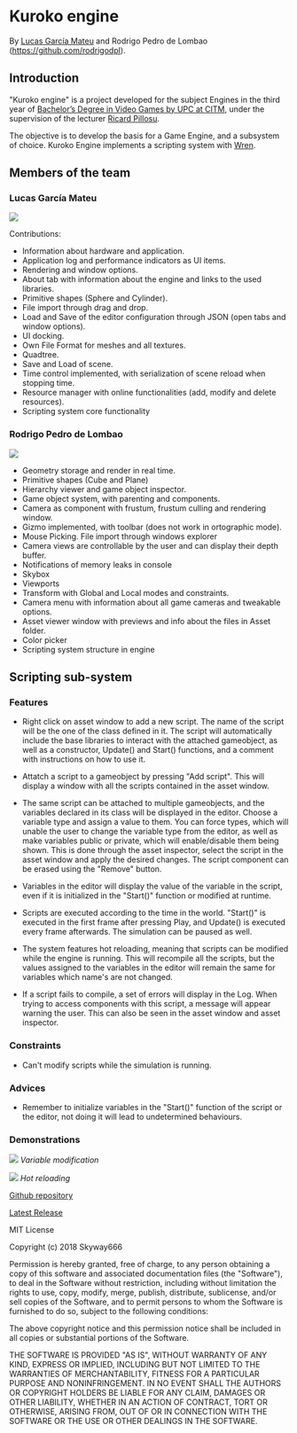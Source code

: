# Kuroko engine

By [Lucas García Mateu](https://github.com/Skyway666) and Rodrigo Pedro de Lombao (https://github.com/rodrigodpl).

## Introduction

"Kuroko engine" is a project developed for the subject Engines in the third year of [Bachelor’s Degree in
Video Games by UPC at CITM](https://www.citm.upc.edu/ing/estudis/graus-videojocs/), under the supervision of the lecturer [Ricard Pillosu](https://es.linkedin.com/in/ricardpillosu).

The objective is to develop the basis for a Game Engine, and a subsystem of choice. Kuroko Engine implements a scripting system with [Wren](http://wren.io/).

## Members of the team

### Lucas García Mateu

![](https://github.com/Skyway666/Kuroko-Engine/raw/master/Website%20assets/Lucas.jpg)

Contributions:

- Information about hardware and application.
- Application log and performance indicators as UI items.
- Rendering and window options.
- About tab with information about the engine and links to the used libraries.
- Primitive shapes (Sphere and Cylinder).
- File import through drag and drop.
- Load and Save of the editor configuration through JSON (open tabs and window options).
- UI docking.
- Own File Format for meshes and all textures.
- Quadtree.
- Save and Load of scene.
- Time control implemented, with serialization of scene reload when stopping time.
- Resource manager with online functionalities (add, modify and delete resources).
- Scripting system core functionality

### Rodrigo Pedro de Lombao

![](https://github.com/Skyway666/Kuroko-Engine/raw/master/Website%20assets/Rodri.jpg)

- Geometry storage and render in real time.
- Primitive shapes (Cube and Plane)
- Hierarchy viewer and game object inspector.
- Game object system, with parenting and components.
- Camera as component with frustum, frustum culling and rendering window.
- Gizmo implemented, with toolbar (does not work in ortographic mode).
- Mouse Picking.
 File import through windows explorer
- Camera views are controllable by the user and can display their depth buffer.
- Notifications of memory leaks in console
- Skybox
- Viewports
- Transform with Global and Local modes and constraints.
- Camera menu with information about all game cameras and tweakable options.
- Asset viewer window with previews and info about the files in Asset folder.
- Color picker
- Scripting system structure in engine

## Scripting sub-system

### Features 

- Right click on asset window to add a new script. The name of the script will be the one
of the class defined in it. The script will automatically include the base libraries to interact
with the attached gameobject, as well as a constructor, Update() and Start() functions, and a comment with instructions
on how to use it.

- Attatch a script to a gameobject by pressing "Add script". This will display a window with all the scripts contained
in the asset window.

- The same script can be attached to multiple gameobjects, and the variables declared in its class will be displayed
in the editor. Choose a variable type and assign a value to them. You can force types, which will unable the user to change 
the variable type from the editor, as well as make variables public or private, which will enable/disable them being shown.
This is done through the asset inspector, select the script in the asset window and apply the desired changes. The script
component can be erased using the "Remove" button.

- Variables in the editor will display the value of the variable in the script, even if it is initialized in the "Start()"
function or modified at runtime.

- Scripts are executed according to the time in the world. "Start()" is executed in the first frame after pressing Play,
and Update() is executed every frame afterwards. The simulation can be paused as well.

- The system features hot reloading, meaning that scripts can be modified while the engine is running. This will recompile
all the scripts, but the values assigned to the variables in the editor will remain the same for variables which name's
are not changed.

- If a script fails to compile, a set of errors will display in the Log. When trying to access components with this script,
a message will appear warning the user. This can also be seen in the asset window and asset inspector.

### Constraints

- Can't modify scripts while the simulation is running.

### Advices

- Remember to initialize variables in the "Start()" function of the script or the editor, not doing it will lead
to undetermined behaviours.

### Demonstrations

![](https://github.com/Skyway666/Kuroko-Engine/raw/master/Website%20assets/variable%20mod.gif)
*Variable modification*

![](https://github.com/Skyway666/Kuroko-Engine/raw/master/Website%20assets/hot%20reloading.gif)
*Hot reloading*


[Github repository](https://github.com/Skyway666/Kuroko-Engine)

[Latest Release]()

MIT License

Copyright (c) 2018 Skyway666

Permission is hereby granted, free of charge, to any person obtaining a copy
of this software and associated documentation files (the "Software"), to deal
in the Software without restriction, including without limitation the rights
to use, copy, modify, merge, publish, distribute, sublicense, and/or sell
copies of the Software, and to permit persons to whom the Software is
furnished to do so, subject to the following conditions:

The above copyright notice and this permission notice shall be included in all
copies or substantial portions of the Software.

THE SOFTWARE IS PROVIDED "AS IS", WITHOUT WARRANTY OF ANY KIND, EXPRESS OR
IMPLIED, INCLUDING BUT NOT LIMITED TO THE WARRANTIES OF MERCHANTABILITY,
FITNESS FOR A PARTICULAR PURPOSE AND NONINFRINGEMENT. IN NO EVENT SHALL THE
AUTHORS OR COPYRIGHT HOLDERS BE LIABLE FOR ANY CLAIM, DAMAGES OR OTHER
LIABILITY, WHETHER IN AN ACTION OF CONTRACT, TORT OR OTHERWISE, ARISING FROM,
OUT OF OR IN CONNECTION WITH THE SOFTWARE OR THE USE OR OTHER DEALINGS IN THE
SOFTWARE.



